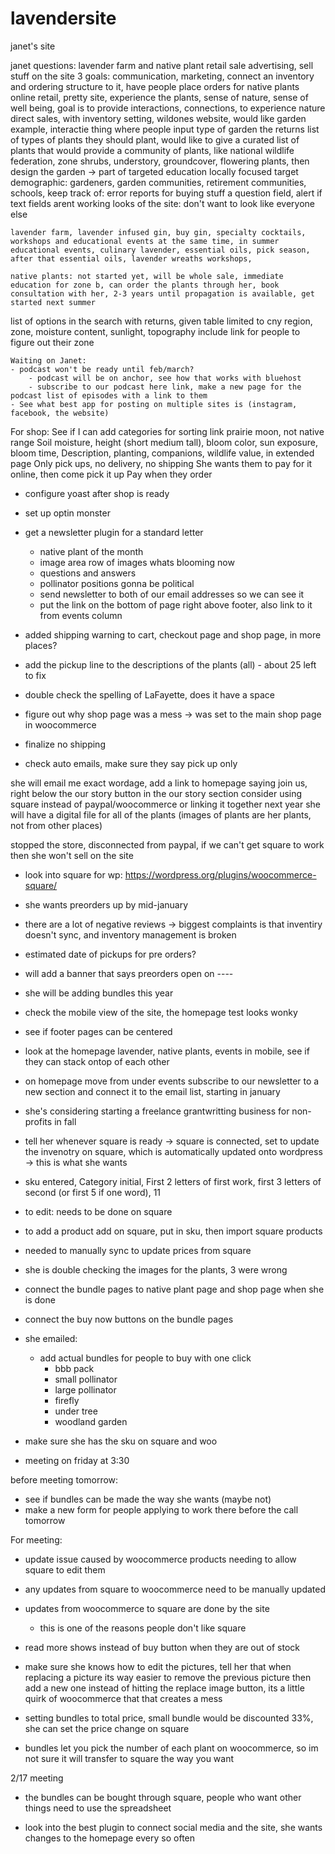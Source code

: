 # lavendersite
janet's site

janet questions: lavender farm and native plant retail sale advertising, sell stuff on the site 3 goals: communication, marketing, connect an inventory and ordering structure to it, have people place orders for native plants online retail, pretty site, experience the plants, sense of nature, sense of well being, goal is to provide interactions, connections, to experience nature direct sales, with inventory setting, wildones website, would like garden example, interactie thing where people input type of garden the returns list of types of plants they should plant, would like to give a curated list of plants that would provide a community of plants, like national wildlife federation, zone shrubs, understory, groundcover, flowering plants, then design the garden -> part of targeted education locally focused target demographic: gardeners, garden communities, retirement communities, schools, keep track of: error reports for buying stuff a question field, alert if text fields arent working looks of the site: don't want to look like everyone else


    lavender farm, lavender infused gin, buy gin, specialty cocktails, workshops and educational events at the same time, in summer educational events, culinary lavender, essential oils, pick season, after that essential oils, lavender wreaths workshops,

    native plants: not started yet, will be whole sale, immediate education for zone b, can order the plants through her, book consultation with her, 2-3 years until propagation is available, get started next summer

list of options in the search with returns, given table limited to cny region, zone, moisture content, sunlight, topography include link for people to figure out their zone


    Waiting on Janet:
    - podcast won't be ready until feb/march?
        - podcast will be on anchor, see how that works with bluehost
        - subscribe to our podcast here link, make a new page for the podcast list of episodes with a link to them
    - See what best app for posting on multiple sites is (instagram, facebook, the website) 


For shop:
See if I can add categories for sorting link prairie moon, not native range
Soil moisture, height (short medium tall), bloom color, sun exposure, bloom time, 
Description, planting, companions, wildlife value, in extended page
Only pick ups, no delivery, no shipping
She wants them to pay for it online, then come pick it up
Pay when they order

- configure yoast after shop is ready
- set up optin monster
- get a newsletter plugin for a standard letter
    - native plant of the month
    - image area row of images whats blooming now
    - questions and answers
    - pollinator positions gonna be political
    - send newsletter to both of our email addresses so we can see it
    - put the link on the bottom of page right above footer, also link to it from events column
- added shipping warning to cart, checkout page and shop page, in more places?
- add the pickup line to the descriptions of the plants (all) - about 25 left to fix

- double check the spelling of LaFayette, does it have a space
- figure out why shop page was a mess -> was set to the main shop page in woocommerce 
- finalize no shipping
- check auto emails, make sure they say pick up only

she will email me exact wordage, add a link to homepage saying join us, right below the our story button in the our story section
consider using square instead of paypal/woocommerce or linking it together
next year she will have a digital file for all of the plants (images of plants are her plants, not from other places)

stopped the store, disconnected from paypal, 
if we can't get square to work then she won't sell on the site


- look into square for wp: https://wordpress.org/plugins/woocommerce-square/

- she wants preorders up by mid-january
- there are a lot of negative reviews -> biggest complaints is that inventiry doesn't sync, and inventory management is broken 
- estimated date of pickups for pre orders?
- will add a banner that says preorders open on ----

- she will be adding bundles this year
- check the mobile view of the site, the homepage test looks wonky
- see if footer pages can be centered
- look at the homepage lavender, native plants, events in mobile, see if they can stack ontop of each other
- on homepage move from under events subscribe to our newsletter to a new section and connect it to the email list, starting in january


- she's considering starting a freelance grantwritting business for non- profits in fall
- tell her whenever square is ready -> square is connected, set to update the invenotry on square, which is automatically updated onto wordpress -> this is what she wants

- sku entered, Category initial, First 2 letters of first work, first 3 letters of second (or first 5 if one word), 11
- to edit: needs to be done on square
- to add a product add on square, put in sku, then import square products

- needed to manually sync to update prices from square

- she is double checking the images for the plants, 3 were wrong
- connect the bundle pages to native plant page and shop page when she is done
- connect the buy now buttons on the bundle pages

- she emailed:

       
    - add actual bundles for people to buy with one click
        - bbb pack
        - small pollinator
        - large pollinator
        - firefly
        - under tree
        - woodland garden


- make sure she has the sku on square and woo
- meeting on friday at 3:30


before meeting tomorrow:
- see if bundles can be made the way she wants (maybe not)
- make a new form for people applying to work there before the call tomorrow


For meeting:

- update issue caused by woocommerce products needing to allow square to edit them
- any updates from square to woocommerce need to be manually updated
- updates from woocommerce to square are done by the site
    - this is one of the reasons people don't like square
- read more shows instead of buy button when they are out of stock
- make sure she knows how to edit the pictures, tell her that when replacing a picture its way easier to remove the previous picture then add a new one instead of hitting the replace image button, its a little quirk of woocommerce that that creates a mess

- setting bundles to total price, small bundle would be discounted 33%, she can set the price change on square
- bundles let you pick the number of each plant on woocommerce, so im not sure it will transfer to square the way you want

2/17 meeting

- the bundles can be bought through square, people who want other things need to use the spreadsheet

- look into the best plugin to connect social media and the site, she wants changes to the homepage every so often
